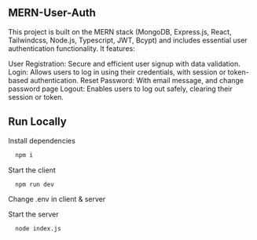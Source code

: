 ## MERN-User-Auth
This project is built on the MERN stack (MongoDB, Express.js, React, Tailwindcss, Node.js, Typescript, JWT, Bcypt) and includes essential user authentication functionality. It features:

User Registration: Secure and efficient user signup with data validation.
Login: Allows users to log in using their credentials, with session or token-based authentication.
Reset Password: With email message, and change password page
Logout: Enables users to log out safely, clearing their session or token.


## Run Locally

Install dependencies

```bash
  npm i
```

Start the client

```bash
  npm run dev
```

Change .env in client & server

Start the server

```bash
  node index.js
```
